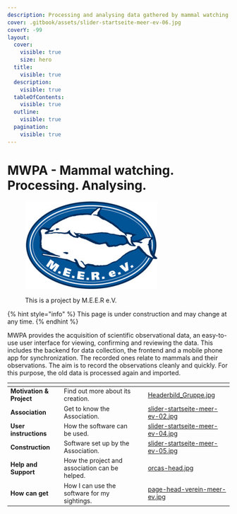 ```yaml
---
description: Processing and analysing data gathered by mammal watching.
cover: .gitbook/assets/slider-startseite-meer-ev-06.jpg
coverY: -99
layout:
  cover:
    visible: true
    size: hero
  title:
    visible: true
  description:
    visible: true
  tableOfContents:
    visible: true
  outline:
    visible: true
  pagination:
    visible: true
---
```


# MWPA - Mammal watching. Processing. Analysing.

<figure><img src=".gitbook/assets/Meerlogo_rgb-300x198 (1).jpg" alt=""><figcaption><p>This is a project by M.E.E.R e.V.</p></figcaption></figure>

{% hint style="info" %}
This page is under construction and may change at any time.
{% endhint %}

MWPA provides the acquisition of scientific observational data, an easy-to-use user interface for viewing, confirming and reviewing the data. This includes the backend for data collection, the frontend and a mobile phone app for synchronization. The recorded ones relate to mammals and their observations. The aim is to record the observations cleanly and quickly. For this purpose, the old data is processed again and imported.



<table data-view="cards"><thead><tr><th></th><th></th><th></th><th data-hidden data-card-cover data-type="files"></th></tr></thead><tbody><tr><td><strong>Motivation &#x26; Project</strong></td><td>Find out more about its creation.</td><td></td><td><a href=".gitbook/assets/Headerbild_Gruppe.jpg">Headerbild_Gruppe.jpg</a></td></tr><tr><td><strong>Association</strong></td><td>Get to know the Association.</td><td></td><td><a href=".gitbook/assets/slider-startseite-meer-ev-02.jpg">slider-startseite-meer-ev-02.jpg</a></td></tr><tr><td><strong>User instructions</strong></td><td>How the software can be used.</td><td></td><td><a href=".gitbook/assets/slider-startseite-meer-ev-04.jpg">slider-startseite-meer-ev-04.jpg</a></td></tr><tr><td><strong>Construction</strong></td><td>Software set up by the Association.</td><td></td><td><a href=".gitbook/assets/slider-startseite-meer-ev-05.jpg">slider-startseite-meer-ev-05.jpg</a></td></tr><tr><td><strong>Help and Support</strong></td><td>How the project and association can be helped.</td><td></td><td><a href=".gitbook/assets/orcas-head.jpg">orcas-head.jpg</a></td></tr><tr><td><strong>How can get</strong></td><td>How I can use the software for my sightings.</td><td></td><td><a href=".gitbook/assets/page-head-verein-meer-ev.jpg">page-head-verein-meer-ev.jpg</a></td></tr></tbody></table>
